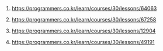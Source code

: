 1. https://programmers.co.kr/learn/courses/30/lessons/64063 

2. https://programmers.co.kr/learn/courses/30/lessons/67258 

3. https://programmers.co.kr/learn/courses/30/lessons/12904 

4. https://programmers.co.kr/learn/courses/30/lessons/49191 
